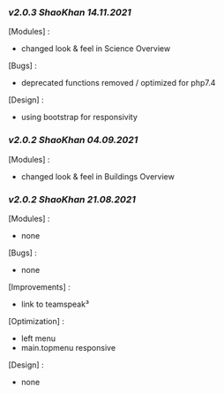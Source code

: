 ### _v2.0.3 ShaoKhan 14.11.2021_
[Modules] :
- changed look & feel in Science Overview

[Bugs] :
- deprecated functions removed / optimized for php7.4

[Design] :
- using bootstrap for responsivity

### _v2.0.2	ShaoKhan 04.09.2021_
[Modules] :
- changed look & feel in Buildings Overview

### _v2.0.2	ShaoKhan 21.08.2021_
[Modules] :
- none

[Bugs] :
- none

[Improvements] :
- link to teamspeak³

[Optimization] :
- left menu 
- main.topmenu responsive

[Design] :
- none